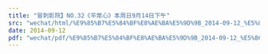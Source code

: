 ```yaml
---
title: "冒刺影院】NO.32《平常心》本周日9月14日下午"
src: "wechat/html/%E9%85%B7%E5%84%BF%E8%AE%BA%E5%9D%9B_2014-09-12_%E5%86%92%E5%88%BA%E5%BD%B1%E9%99%A2%E3%80%91NO.32%E3%80%8A%E5%B9%B3%E5%B8%B8%E5%BF%83%E3%80%8B%E6%9C%AC%E5%91%A8%E6%97%A59%E6%9C%8814%E6%97%A5%E4%B8%8B%E5%8D%88.html"
date: 2014-09-12
pdf: "wechat/pdf/%E9%85%B7%E5%84%BF%E8%AE%BA%E5%9D%9B_2014-09-12_%E5%86%92%E5%88%BA%E5%BD%B1%E9%99%A2%E3%80%91NO.32%E3%80%8A%E5%B9%B3%E5%B8%B8%E5%BF%83%E3%80%8B%E6%9C%AC%E5%91%A8%E6%97%A59%E6%9C%8814%E6%97%A5%E4%B8%8B%E5%8D%88.pdf"
---
```

